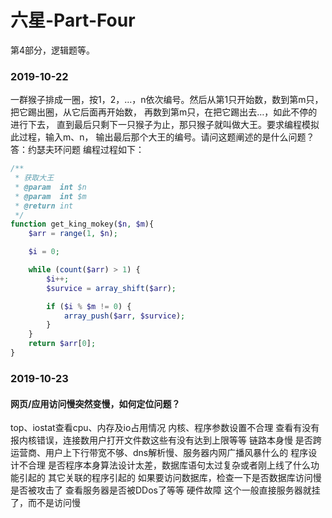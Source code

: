 # 六星-Part-Four

第4部分，逻辑题等。

### 2019-10-22

一群猴子排成一圈，按1，2，…，n依次编号。然后从第1只开始数，数到第m只，把它踢出圈，从它后面再开始数， 再数到第m只，在把它踢出去…，如此不停的进行下去， 直到最后只剩下一只猴子为止，那只猴子就叫做大王。要求编程模拟此过程，输入m、n， 输出最后那个大王的编号。请问这题阐述的是什么问题？
答：约瑟夫环问题
编程过程如下：

```php
/**
 * 获取大王
 * @param  int $n 
 * @param  int $m 
 * @return int  
 */
function get_king_mokey($n, $m){
    $arr = range(1, $n);

    $i = 0;

    while (count($arr) > 1) {
        $i++;
        $survice = array_shift($arr);

        if ($i % $m != 0) {
            array_push($arr, $survice);
        }
    }
    return $arr[0];
}
```

### 2019-10-23

#### 网页/应用访问慢突然变慢，如何定位问题？

top、iostat查看cpu、内存及io占用情况
内核、程序参数设置不合理 查看有没有报内核错误，连接数用户打开文件数这些有没有达到上限等等
链路本身慢 是否跨运营商、用户上下行带宽不够、dns解析慢、服务器内网广播风暴什么的
程序设计不合理 是否程序本身算法设计太差，数据库语句太过复杂或者刚上线了什么功能引起的
其它关联的程序引起的 如果要访问数据库，检查一下是否数据库访问慢
是否被攻击了 查看服务器是否被DDos了等等
硬件故障 这个一般直接服务器就挂了，而不是访问慢
